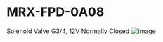 # MRX-FPD-0A08
Solenoid Valve G3/4, 12V Normally Closed
![image](https://user-images.githubusercontent.com/4562957/127169813-b4b58e27-235f-4b4a-8991-ba75b2447e88.png)
